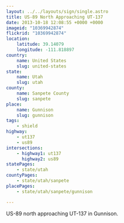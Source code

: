 ```yaml
---
layout: ../../layouts/sign/single.astro
title: US-89 North Approaching UT-137
date: 2013-10-18 12:08:55 +0000 +0000
imageid: "10369942874"
flickrid: "10369942874"
location:
    latitude: 39.14079
    longitude: -111.818897
country:
    name: United States
    slug: united-states
state:
    name: Utah
    slug: utah
county:
    name: Sanpete County
    slug: sanpete
place:
    name: Gunnison
    slug: gunnison
tags:
    - shield
highway:
    - ut137
    - us89
intersections:
    - highway1: ut137
      highway2: us89
statePages:
    - state/utah
countyPages:
    - state/utah/sanpete
placePages:
    - state/utah/sanpete/gunnison

---
```

US-89 north approaching UT-137 in Gunnison.
